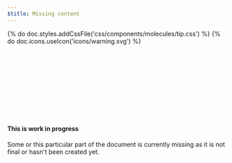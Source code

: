 ```yaml
---
$title: Missing content
---
```

{% do doc.styles.addCssFile('css/components/molecules/tip.css') %}
{% do doc.icons.useIcon('icons/warning.svg') %}

<div class="ap-m-tip ap-m-tip-important">
  <div class="ap-m-tip-content">
    <div class="ap-a-ico ap-m-tip-icon">
      <svg><use xmlns:xlink="http://www.w3.org/1999/xlink" xlink:href="#warning"></use></svg>
    </div>
    <h4>This is work in progress</h4>
    <p>Some or this particular part of the document is currently missing as it is not final or hasn't been created yet.</p>
  </div>
</div>
